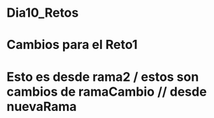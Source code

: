 # Dia10_Retos
# Cambios para el Reto1
# Esto es desde rama2 / estos son cambios de ramaCambio // desde nuevaRama